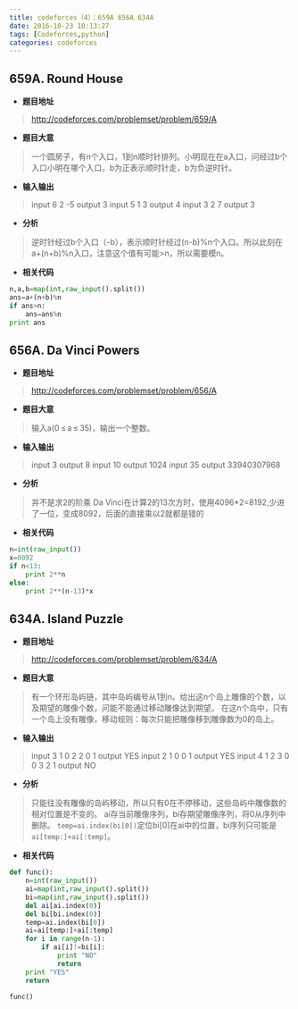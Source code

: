 ```yaml
---
title: codeforces（4）：659A 656A 634A
date: 2016-10-23 10:13:27
tags: [Codeforces,python]
categories: codeforces
---
```


## 659A. Round House

- **题目地址**
>http://codeforces.com/problemset/problem/659/A

- **题目大意**
>一个圆房子，有n个入口，1到n顺时针排列。小明现在在a入口，问经过b个入口小明在哪个入口。b为正表示顺时针走，b为负逆时针。

- **输入输出**
>input
6 2 -5
output
3
input
5 1 3
output
4
input
3 2 7
output
3

- **分析**
>逆时针经过b个入口（-b），表示顺时针经过(n-b)%n个入口。所以此刻在a+(n+b)%n入口，注意这个值有可能>n，所以需要模n。

- **相关代码**
```python
n,a,b=map(int,raw_input().split())
ans=a+(n+b)%n
if ans>n:
    ans=ans%n
print ans
```


## 656A. Da Vinci Powers

- **题目地址**
>http://codeforces.com/problemset/problem/656/A

- **题目大意**
>输入a(0 ≤ a ≤ 35)，输出一个整数。

- **输入输出**
>input
3
output
8
input
10
output
1024
input
35
output
33940307968

- **分析**
>并不是求2的阶乘
Da Vinci在计算2的13次方时，使用4096*2=8192,少进了一位，变成8092，后面的直接乘以2就都是错的

- **相关代码**
```python
n=int(raw_input())
x=8092
if n<13:
    print 2**n
else:
    print 2**(n-13)*x
```


## 634A. Island Puzzle

- **题目地址**
>http://codeforces.com/problemset/problem/634/A

- **题目大意**
>有一个环形岛屿链，其中岛屿编号从1到n。给出这n个岛上雕像的个数，以及期望的雕像个数，问能不能通过移动雕像达到期望。
在这n个岛中，只有一个岛上没有雕像，移动规则：每次只能把雕像移到雕像数为0的岛上。

- **输入输出**
>input
3
1 0 2
2 0 1
output
YES
input
2
1 0
0 1
output
YES
input
4
1 2 3 0
0 3 2 1
output
NO

- **分析**
>只能往没有雕像的岛屿移动，所以只有0在不停移动，这些岛屿中雕像数的相对位置是不变的。
ai存当前雕像序列，bi存期望雕像序列，将0从序列中删除。
`temp=ai.index(bi[0])`定位bi[0]在ai中的位置，bi序列只可能是`ai[temp:]+ai[:temp]`。

- **相关代码**
```python
def func():
    n=int(raw_input())
    ai=map(int,raw_input().split())
    bi=map(int,raw_input().split())
    del ai[ai.index(0)]
    del bi[bi.index(0)]
    temp=ai.index(bi[0])
    ai=ai[temp:]+ai[:temp]
    for i in range(n-1):
        if ai[i]!=bi[i]:
            print "NO"
            return
    print "YES"
    return

func()
```